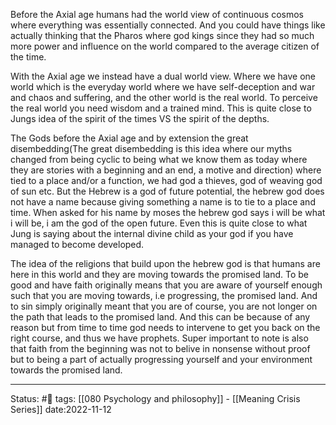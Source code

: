 Before the Axial age humans had the world view of continuous cosmos where everything was essentially connected. And you could have things like actually thinking that the Pharos where god kings since they had so much more power and influence on the world compared to the average citizen of the time.

With the Axial age we instead have a dual world view. Where we have one world which is the everyday world where we have self-deception and war and chaos and suffering, and the other world is the real world. To perceive the real world you need wisdom and a trained mind. This is quite close to Jungs idea of the spirit of the times VS the spirit of the depths. 

The Gods before the Axial age and by extension the great disembedding(The great disembedding is this idea where our myths changed from being cyclic to being what we know them as today where they are stories with a beginning and an end, a motive and direction) where tied to a place and/or a function, we had god a thieves, god of weaving god of sun etc. But the Hebrew is a god of future potential, the hebrew god does not have a name because giving something a name is to tie to a place and time. When asked for his name by moses the hebrew god says i will be what i will be, i am the god of the open future. Even this is quite close to what Jung is saying about the internal divine child as your god if you have managed to become developed.

The idea of the religions that build upon the hebrew god is that humans are here in this world and they are moving towards the promised land. To be good and have faith originally means that you are aware of yourself enough such that you are moving towards, i.e progressing, the promised land. And to sin simply originally meant that you are of course, you are not longer on the path that leads to the promised land. And this can be because of any reason but from time to time god needs to intervene to get you back on the right course, and thus we have prophets. Super important to note is also that faith from the beginning was not to belive in nonsense without proof but to being a part of actually progressing yourself and your environment towards the promised land.  



---
Status: #📖 
tags: [[080 Psychology and philosophy]] - [[Meaning Crisis Series]]
date:2022-11-12
